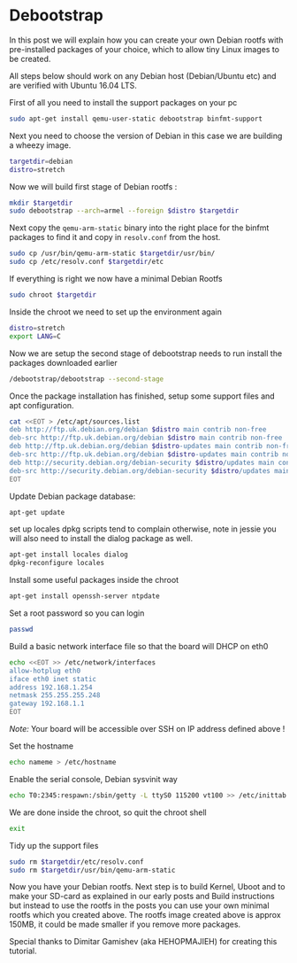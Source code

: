 # Debootstrap


In this post we will explain how you can create your own Debian rootfs with pre-installed packages of your choice, which to allow tiny Linux images to be created.

All steps below should work on any Debian host (Debian/Ubuntu etc) and are verified with Ubuntu 16.04 LTS.

First of all you need to install the support packages on your pc

```bash
sudo apt-get install qemu-user-static debootstrap binfmt-support
```


Next you need to choose the version of Debian in this case we are building a wheezy image.

```bash
targetdir=debian
distro=stretch
```


Now we will build first stage of Debian rootfs :

```bash
mkdir $targetdir
sudo debootstrap --arch=armel --foreign $distro $targetdir
```


Next copy the `qemu-arm-static` binary into the right place for the binfmt packages to find it and copy in `resolv.conf` from the host.

```bash
sudo cp /usr/bin/qemu-arm-static $targetdir/usr/bin/
sudo cp /etc/resolv.conf $targetdir/etc
```


If everything is right we now have a minimal Debian Rootfs

```bash
sudo chroot $targetdir
```


Inside the chroot we need to set up the environment again

```bash
distro=stretch
export LANG=C
```


Now we are setup the second stage of debootstrap needs to run install the packages downloaded earlier

```bash
/debootstrap/debootstrap --second-stage
```


Once the package installation has finished, setup some support files and apt configuration.


```bash
cat <<EOT > /etc/apt/sources.list
deb http://ftp.uk.debian.org/debian $distro main contrib non-free
deb-src http://ftp.uk.debian.org/debian $distro main contrib non-free
deb http://ftp.uk.debian.org/debian $distro-updates main contrib non-free
deb-src http://ftp.uk.debian.org/debian $distro-updates main contrib non-free
deb http://security.debian.org/debian-security $distro/updates main contrib non-free
deb-src http://security.debian.org/debian-security $distro/updates main contrib non-free
EOT
```

Update Debian package database:

```bash
apt-get update
```

set up locales dpkg scripts tend to complain otherwise, note in jessie you will also need to install the dialog package as well.


```bash
apt-get install locales dialog
dpkg-reconfigure locales
```


Install some useful packages inside the chroot

```bash
apt-get install openssh-server ntpdate
```


Set a root password so you can login

```bash
passwd
```


Build a basic network interface file so that the board will DHCP on eth0

```bash
echo <<EOT >> /etc/network/interfaces
allow-hotplug eth0
iface eth0 inet static
address 192.168.1.254
netmask 255.255.255.248
gateway 192.168.1.1
EOT
```


*Note:* Your board will be accessible over SSH on IP address defined above !



Set the hostname

```bash
echo nameme > /etc/hostname
```


Enable the serial console, Debian sysvinit way

```bash
echo T0:2345:respawn:/sbin/getty -L ttyS0 115200 vt100 >> /etc/inittab
```


We are done inside the chroot, so quit the chroot shell

```bash
exit
```


Tidy up the support files

```bash
sudo rm $targetdir/etc/resolv.conf
sudo rm $targetdir/usr/bin/qemu-arm-static
```


Now you have your Debian rootfs. Next step is to build Kernel, Uboot and to make your SD-card as explained in our early posts and Build instructions but instead to use the rootfs in the posts you can use your own minimal rootfs which you created above. The rootfs image created above is approx 150MB, it could be made smaller if you remove more packages.


Special thanks to Dimitar Gamishev (aka HEHOPMAJIEH) for creating this tutorial.